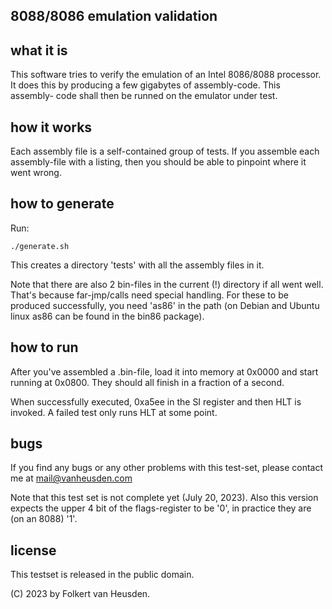 8088/8086 emulation validation
------------------------------

what it is
----------
This software tries to verify the emulation of an Intel 8086/8088 processor.
It does this by producing a few gigabytes of assembly-code. This assembly-
code shall then be runned on the emulator under test.


how it works
------------
Each assembly file is a self-contained group of tests. If you assemble each
assembly-file with a listing, then you should be able to pinpoint where it
went wrong.


how to generate
---------------
Run:

    ./generate.sh

This creates a directory 'tests' with all the assembly files in it.

Note that there are also 2 bin-files in the current (!) directory if all
went well. That's because far-jmp/calls need special handling. For these
to be produced successfully, you need 'as86' in the path (on Debian and
Ubuntu linux as86 can be found in the bin86 package).


how to run
----------
After you've assembled a .bin-file, load it into memory at 0x0000 and
start running at 0x0800. They should all finish in a fraction of a second.

When successfully executed, 0xa5ee in the SI register and then HLT is
invoked. A failed test only runs HLT at some point.


bugs
----
If you find any bugs or any other problems with this test-set, please
contact me at mail@vanheusden.com

Note that this test set is not complete yet (July 20, 2023).
Also this version expects the upper 4 bit of the flags-register to be '0',
in practice they are (on an 8088) '1'.


license
-------
This testset is released in the public domain.

(C) 2023 by Folkert van Heusden.
